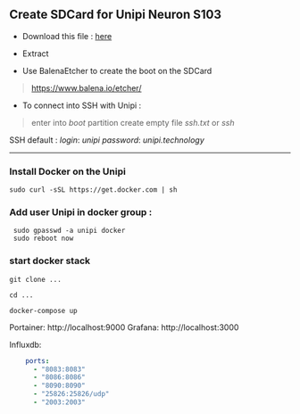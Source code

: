 
## Create SDCard for Unipi Neuron S103

- Download this file : [here](https://kb.unipi.technology/_media/files:software:os-images:neuron-mervis-os_image-2.4.0.10.zip)

- Extract 
- Use BalenaEtcher to create the boot on the SDCard
> https://www.balena.io/etcher/

- To connect into SSH with Unipi :

> enter into *boot* partition 
> create empty file _ssh.txt_ or _ssh_

SSH default :
*login*: _unipi_
*password*: _unipi.technology_

-----------------------------------------------------

### Install Docker on the Unipi 

```
sudo curl -sSL https://get.docker.com | sh
```
### Add user Unipi in docker group :

```
 sudo gpasswd -a unipi docker
 sudo reboot now
```


### start docker stack

```
git clone ...
```

```
cd ...
```

```
docker-compose up
```

Portainer: http://localhost:9000
Grafana: http://localhost:3000

Influxdb: 

```yml
    ports:
      - "8083:8083"
      - "8086:8086"
      - "8090:8090"
      - "25826:25826/udp"
      - "2003:2003"
```